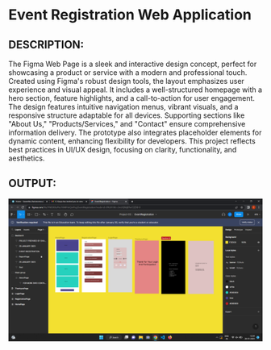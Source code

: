 # Event Registration Web Application

## DESCRIPTION:
The Figma Web Page is a sleek and interactive design concept, perfect for showcasing a product or service with a modern and professional touch. Created using Figma's robust design tools, the layout emphasizes user experience and visual appeal. It includes a well-structured homepage with a hero section, feature highlights, and a call-to-action for user engagement. The design features intuitive navigation menus, vibrant visuals, and a responsive structure adaptable for all devices. Supporting sections like "About Us," "Products/Services," and "Contact" ensure comprehensive information delivery. The prototype also integrates placeholder elements for dynamic content, enhancing flexibility for developers. This project reflects best practices in UI/UX design, focusing on clarity, functionality, and aesthetics.


## OUTPUT:
![Alt text](images/out.png)



